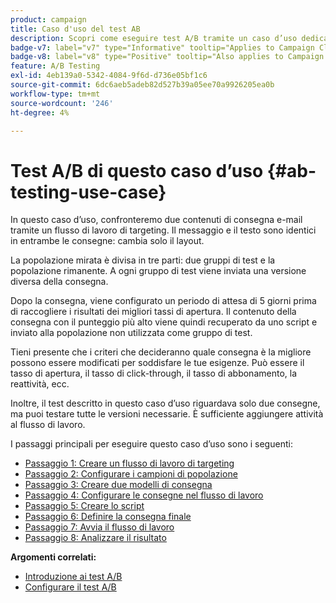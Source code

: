 ```yaml
---
product: campaign
title: Caso d'uso del test AB
description: Scopri come eseguire test A/B tramite un caso d’uso dedicato
badge-v7: label="v7" type="Informative" tooltip="Applies to Campaign Classic v7"
badge-v8: label="v8" type="Positive" tooltip="Also applies to Campaign v8"
feature: A/B Testing
exl-id: 4eb139a0-5342-4084-9f6d-d736e05bf1c6
source-git-commit: 6dc6aeb5adeb82d527b39a05ee70a9926205ea0b
workflow-type: tm+mt
source-wordcount: '246'
ht-degree: 4%

---
```


# Test A/B di questo caso d’uso {#ab-testing-use-case}



In questo caso d’uso, confronteremo due contenuti di consegna e-mail tramite un flusso di lavoro di targeting. Il messaggio e il testo sono identici in entrambe le consegne: cambia solo il layout.

La popolazione mirata è divisa in tre parti: due gruppi di test e la popolazione rimanente. A ogni gruppo di test viene inviata una versione diversa della consegna.

Dopo la consegna, viene configurato un periodo di attesa di 5 giorni prima di raccogliere i risultati dei migliori tassi di apertura. Il contenuto della consegna con il punteggio più alto viene quindi recuperato da uno script e inviato alla popolazione non utilizzata come gruppo di test.

Tieni presente che i criteri che decideranno quale consegna è la migliore possono essere modificati per soddisfare le tue esigenze. Può essere il tasso di apertura, il tasso di click-through, il tasso di abbonamento, la reattività, ecc.

Inoltre, il test descritto in questo caso d’uso riguardava solo due consegne, ma puoi testare tutte le versioni necessarie. È sufficiente aggiungere attività al flusso di lavoro.

I passaggi principali per eseguire questo caso d’uso sono i seguenti:

* [Passaggio 1: Creare un flusso di lavoro di targeting](a-b-testing-uc-targeting-workflow.md)
* [Passaggio 2: Configurare i campioni di popolazione](a-b-testing-uc-population-samples.md)
* [Passaggio 3: Creare due modelli di consegna](a-b-testing-uc-delivery-templates.md)
* [Passaggio 4: Configurare le consegne nel flusso di lavoro](a-b-testing-uc-configuring-deliveries.md)
* [Passaggio 5: Creare lo script](a-b-testing-uc-script.md)
* [Passaggio 6: Definire la consegna finale](a-b-testing-uc-final-delivery.md)
* [Passaggio 7: Avvia il flusso di lavoro](a-b-testing-uc-start-workflow.md)
* [Passaggio 8: Analizzare il risultato](a-b-testing-uc-analyzing.md)

**Argomenti correlati:**

* [Introduzione ai test A/B](get-started-a-b-testing.md)
* [Configurare il test A/B](configuring-a-b-testing.md)
